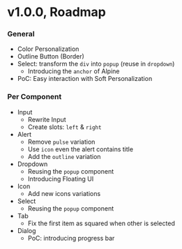 # v1.0.0, Roadmap

### General

- Color Personalization
- Outline Button (Border)
- Select: transform the `div` into `popup` (reuse in `dropdown`)
  - Introducing the `anchor` of Alpine
- PoC: Easy interaction with Soft Personalization

### Per Component

- Input
  - Rewrite Input
  - Create slots: `left` & `right`
- Alert
  - Remove `pulse` variation
  - Use `icon` even the alert contains title
  - Add the `outline` variation
- Dropdown
  - Reusing the `popup` component
  - Introducing Floating UI
- Icon
  - Add new icons variations
- Select
  - Reusing the `popup` component
- Tab
  - Fix the first item as squared when other is selected
- Dialog
  - PoC: introducing progress bar 
